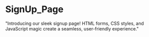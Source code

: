 # SignUp_Page
 "Introducing our sleek signup page! HTML forms, CSS styles, and JavaScript magic create a seamless, user-friendly experience."
